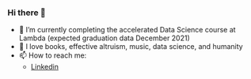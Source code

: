 ### Hi there 👋
- 🔭 I’m currently completing the accelerated Data Science course at Lambda (expected graduation data December 2021)
- 🌱 I love books, effective altruism, music, data science, and humanity
- 📫 How to reach me:
  * [Linkedin](https://www.linkedin.com/in/petr-morgoun-537101208/)


<!--
**ppmorgoun/ppmorgoun** is a ✨ _special_ ✨ repository because its `README.md` (this file) appears on your GitHub profile.

Here are some ideas to get you started:

- 🔭 I’m currently working on ...
- 🌱 I’m currently learning ...
- 👯 I’m looking to collaborate on ...
- 🤔 I’m looking for help with ...
- 💬 Ask me about ...
- 📫 How to reach me: ...
- 😄 Pronouns: ...
- ⚡ Fun fact: ...
-->
